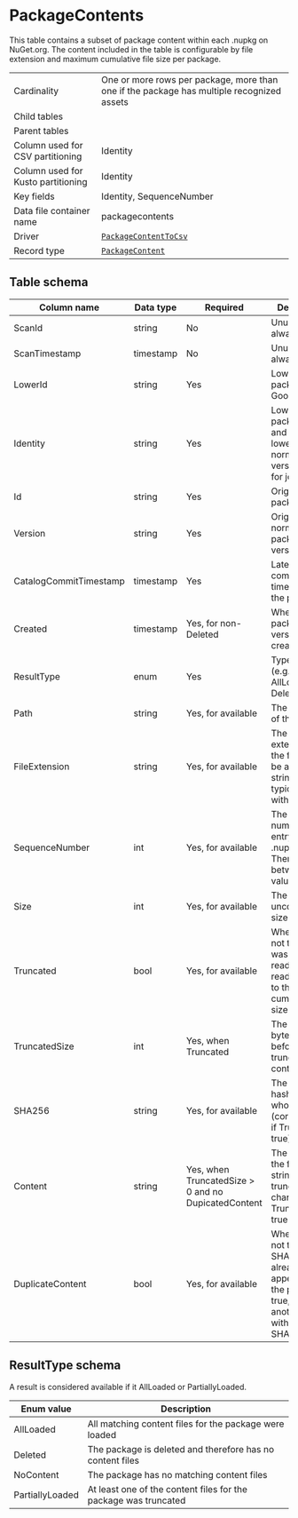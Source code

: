 # PackageContents

This table contains a subset of package content within each .nupkg on NuGet.org. The content included in the table is
configurable by file extension and maximum cumulative file size per package.

|                                    |                                                                                           |
| ---------------------------------- | ----------------------------------------------------------------------------------------- |
| Cardinality                        | One or more rows per package, more than one if the package has multiple recognized assets |
| Child tables                       |                                                                                           |
| Parent tables                      |                                                                                           |
| Column used for CSV partitioning   | Identity                                                                                  |
| Column used for Kusto partitioning | Identity                                                                                  |
| Key fields                         | Identity, SequenceNumber                                                                  |
| Data file container name           | packagecontents                                                                           |
| Driver                             | [`PackageContentToCsv`](../drivers/PackageContentToCsv.md)                                |
| Record type                        | [`PackageContent`](../../src/Worker.Logic/Drivers/PackageContentToCsv/PackageContent.cs)  |

## Table schema

| Column name            | Data type | Required                                            | Description                                                                                                                  |
| ---------------------- | --------- | --------------------------------------------------- | ---------------------------------------------------------------------------------------------------------------------------- |
| ScanId                 | string    | No                                                  | Unused, always empty                                                                                                         |
| ScanTimestamp          | timestamp | No                                                  | Unused, always empty                                                                                                         |
| LowerId                | string    | Yes                                                 | Lowercase package ID. Good for joins                                                                                         |
| Identity               | string    | Yes                                                 | Lowercase package ID and lowercase, normalized version. Good for joins                                                       |
| Id                     | string    | Yes                                                 | Original case package ID                                                                                                     |
| Version                | string    | Yes                                                 | Original case, normalized package version                                                                                    |
| CatalogCommitTimestamp | timestamp | Yes                                                 | Latest catalog commit timestamp for the package                                                                              |
| Created                | timestamp | Yes, for non-Deleted                                | When the package version was created                                                                                         |
| ResultType             | enum      | Yes                                                 | Type of record (e.g. AllLoaded, Deleted)                                                                                     |
| Path                   | string    | Yes, for available                                  | The file path of the content                                                                                                 |
| FileExtension          | string    | Yes, for available                                  | The file extension of the file, may be an empty string, typically starts with a dot                                          |
| SequenceNumber         | int       | Yes, for available                                  | The sequence number of the entry in the .nupkg ZIP. There will be between values                                             |
| Size                   | int       | Yes, for available                                  | The uncompressed size of the file                                                                                            |
| Truncated              | bool      | Yes, for available                                  | Whether or not the file was partially read or not read at all due to the cumulative file size limit                          |
| TruncatedSize          | int       | Yes, when Truncated                                 | The number of bytes read before truncating the content                                                                       |
| SHA256                 | string    | Yes, for available                                  | The SHA256 hash of the whole file (correct even if Truncated is true)                                                        |
| Content                | string    | Yes, when TruncatedSize > 0 and no DupicatedContent | The content of the file as a string, truncated by character if Truncated is true                                             |
| DuplicateContent       | bool      | Yes, for available                                  | Whether or not this record SHA256 has already appeared in the package. If true, look for another record with matching SHA256 |

## ResultType schema

A result is considered available if it AllLoaded or PartiallyLoaded.

| Enum value      | Description                                                     |
| --------------- | --------------------------------------------------------------- |
| AllLoaded       | All matching content files for the package were loaded          |
| Deleted         | The package is deleted and therefore has no content files       |
| NoContent       | The package has no matching content files                       |
| PartiallyLoaded | At least one of the content files for the package was truncated |
